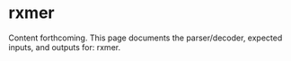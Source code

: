 # rxmer 
Content forthcoming. This page documents the parser/decoder, expected inputs, and outputs for: rxmer.
